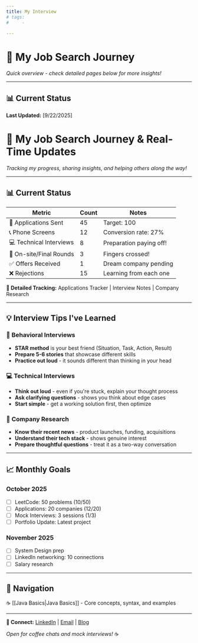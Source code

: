 ```yaml
---
title: My Interview
# tags:
#     - 

---
```

# 🎯 My Job Search Journey

*Quick overview - check detailed pages below for more insights!*

---

## 📊 Current Status

**Last Updated:** [9/22/2025]
# 🎯 My Job Search Journey & Real-Time Updates

*Tracking my progress, sharing insights, and helping others along the way!*

---

## 📊 Current Status
 

| Metric | Count | Notes |
|--------|-------|-------|
| 📝 Applications Sent | 45 | Target: 100 |
| 📞 Phone Screens | 12 | Conversion rate: 27% |
| 💻 Technical Interviews | 8 | Preparation paying off! |
| 🏢 On-site/Final Rounds | 3 | Fingers crossed! |
| ✅ Offers Received | 1 | Dream company pending |
| ❌ Rejections | 15 | Learning from each one |

<!-- 📁 Detailed Tracking: Applications Tracker | Interview Notes | Company Research  -->


 

**📁 Detailed Tracking:** Applications Tracker | Interview Notes | Company Research
<!-- **📁 Detailed Tracking:** [Applications Tracker](link) | [Interview Notes](link) | [Company Research](link) -->

---


## 💡 Interview Tips I've Learned

### 🎤 **Behavioral Interviews**
- **STAR method** is your best friend (Situation, Task, Action, Result)
- **Prepare 5-6 stories** that showcase different skills
- **Practice out loud** - it sounds different than thinking in your head

### 💻 **Technical Interviews**
- **Think out loud** - even if you're stuck, explain your thought process
- **Ask clarifying questions** - shows you think about edge cases
- **Start simple** - get a working solution first, then optimize

### 🏢 **Company Research**
- **Know their recent news** - product launches, funding, acquisitions  
- **Understand their tech stack** - shows genuine interest
- **Prepare thoughtful questions** - treat it as a two-way conversation



---


## 📈 Monthly Goals

### October 2025
- [ ] LeetCode: 50 problems (10/50)  
- [ ] Applications: 20 companies (12/20) 
- [ ] Mock Interviews: 3 sessions (1/3)  
- [ ] Portfolio Update: Latest project  

### November 2025
- [ ] System Design prep  
- [ ] LinkedIn networking: 10 connections 
- [ ] Salary research  
<!-- ### October 2025
- [ ] LeetCode: 50 problems (10/50) - [Progress Details](link)
- [ ] Applications: 20 companies (12/20) - [Companies List](link)  
- [ ] Mock Interviews: 3 sessions (1/3) - [Practice Log](link)
- [ ] Portfolio Update: Latest project - [Project Link](link)

### November 2025
- [ ] System Design prep - [Study Plan](link)
- [ ] LinkedIn networking: 10 connections - [Networking Log](link)
- [ ] Salary research - [Market Analysis](link) -->

---

<!-- ## 🔥 This Week's Highlights

✅ **Applied:** Google SDE, Meta Frontend  
📞 **Interviews:** 2 phone screens completed  
💡 **Key Win:** Nailed behavioral questions!  
🎯 **Focus:** System design for Meta round

**📝 Weekly Details:** [Week 42 Update](link) | [Week 41 Update](link) -->

<!-- --- -->

<!-- ## 💡 Quick Tips I Learned

🎤 **Behavioral:** STAR method + practice out loud  
💻 **Technical:** Think out loud, start simple  
🏢 **Research:** Know recent news, prepare questions

**📚 Full Tips Collection:** [Interview Tips](link) | [Resources](link) | [Success Stories](link) -->

<!-- --- -->

## 🔗 Navigation


<!-- 📝 [**Interview Experiences**] - Detailed interview stories   -->

☕ [[Java Basics|Java Basics]] - Core concepts, syntax, and examples


<!-- 💡 [**Tips & Resources**](link) - What actually works  
🎯 [**Monthly Goals**](link) - Detailed progress tracking  
🤝 [**Networking Log**](link) - Connections and follow-ups  
😅 [**Funny Moments**](link) - Interview humor and fails  
📊 [**Applications Tracker**](link) - All companies, status, notes   -->

---

**💌 Connect:** [LinkedIn](https://www.linkedin.com/in/saisreesatyassss/) | [Email](mailto:saisreesatyassss@gmail.com) | [Blog](https://saisreesatya-blog.pages.dev/)


*Open for coffee chats and mock interviews!* ☕


<!-- [[index#SaiSreeSatya's Tech Odyssey|initialized]] 

See the [documentation](https://quartz.jzhao.xyz) for how to get started. -->




